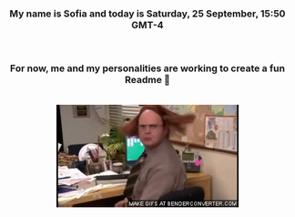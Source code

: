 


<div align="center">
<h3 >My name is Sofia and today is Saturday, 25 September, 15:50 GMT-4</h3><br>
<h3 >For now, me and my personalities are working to create a fun Readme 👋
</h3><br>
<img src='img/dwight.gif' alt='working...'/>
</div>
